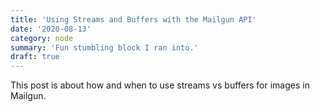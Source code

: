 ```yaml
---
title: 'Using Streams and Buffers with the Mailgun API'
date: '2020-08-13'
category: node
summary: 'Fun stumbling block I ran into.'
draft: true
---
```

This post is about how and when to use streams vs buffers for images in Mailgun.

